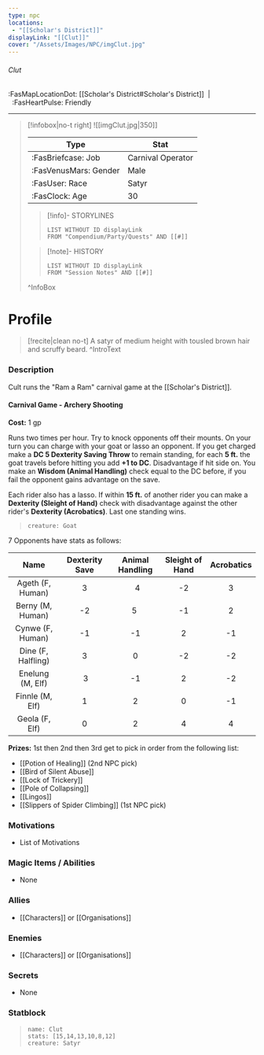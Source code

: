 ```yaml
---
type: npc
locations:
 - "[[Scholar's District]]"
displayLink: "[[Clut]]"
cover: "/Assets/Images/NPC/imgClut.jpg"
---
```

###### Clut
<span class="sub2">:FasMapLocationDot: [[Scholar's District#Scholar's District]]&nbsp;&nbsp;|&nbsp;&nbsp;:FasHeartPulse: Friendly </span>
___

> [!infobox|no-t right]
> ![[imgClut.jpg|350]]
>
> | Type | Stat |
> | ---- | ---- |
> | :FasBriefcase: Job |  Carnival Operator |
> | :FasVenusMars: Gender | Male |
> | :FasUser: Race | Satyr |
> | :FasClock: Age | 30 |
>
>> [!info]- STORYLINES
>>```dataview
>>LIST WITHOUT ID displayLink
>>FROM "Compendium/Party/Quests" AND [[#]]
>
>>[!note]- HISTORY
>>```dataview
>>LIST WITHOUT ID displayLink
>>FROM "Session Notes" AND [[#]]
>
>^InfoBox

# Profile

> [!recite|clean no-t]
>	A satyr of medium height with tousled brown hair and scruffy beard.
>^IntroText

### Description
Cult runs the "Ram a Ram" carnival game at the [[Scholar's District]].

#### Carnival Game - Archery Shooting
**Cost:** 1 gp

Runs two times per hour. Try to knock opponents off their mounts. On your turn you can charge with your goat or lasso an opponent. If you get charged make a **DC 5 Dexterity Saving Throw** to remain standing, for each **5 ft.** the goat travels before hitting you add **+1 to DC**. Disadvantage if hit side on. You make an **Wisdom (Animal Handling)** check equal to the DC before, if you fail the opponent gains advantage on the save.

Each rider also has a lasso. If within **15 ft.** of another rider you can make a **Dexterity (Sleight of Hand)** check with disadvantage against the other rider's **Dexterity (Acrobatics)**. Last one standing wins.

> ```statblock
> creature: Goat


7 Opponents have stats as follows:

| Name | Dexterity Save | Animal Handling | Sleight of Hand | Acrobatics
| :---: | :---: | :---: | :---: | :---: |
| Ageth (F, Human) | 3 |  4 | -2 | 3 | 
| Berny (M, Human) | -2 | 5  | -1| 2 |
| Cynwe (F, Human) | -1 | -1 | 2 | -1 |
| Dine (F, Halfling) | 3 | 0 | -2 | -2 |
| Enelung (M, Elf) | 3 | -1 | 2 | -2 |
| Finnle (M, Elf) | 1 | 2 | 0 | -1 |
| Geola (F, Elf) | 0 | 2 | 4 | 4 |

**Prizes:** 1st then 2nd then 3rd get to pick in order from the following list:
 - [[Potion of Healing]] (2nd NPC pick)
 - [[Bird of Silent Abuse]]
 - [[Lock of Trickery]]
 - [[Pole of Collapsing]]
 - [[Lingos]]
 - [[Slippers of Spider Climbing]] (1st NPC pick)



### Motivations
- List of Motivations

### Magic Items / Abilities
- None

### Allies
- [[Characters]] or [[Organisations]]

### Enemies
- [[Characters]] or [[Organisations]]

### Secrets
- None

### Statblock
> ```statblock
> name: Clut
> stats: [15,14,13,10,8,12]
> creature: Satyr